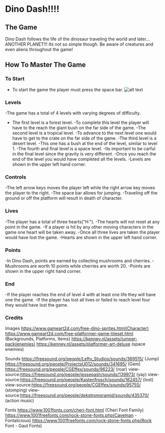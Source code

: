# Dino Dash!!!!

## The Game

Dino Dash follows the life of the dinosaur traveling the world and later... ANOTHER PLANET!!! Its not so simple though. Be aware of creatures and even aliens throughout the game!



## How To Master The Game

### To Start
- To start the game the player must press the space bar.
![alt text](https://github.com/Downloads/title_screenshot.png "title screenshot")

### Levels
-The game has a total of 4 levels with varying degrees of difficulty.
- The first level is a forest level.
        -To complete this level the player will have to the reach the giant bush on the far side of the game.
-The second level is a tropical level.
        -To advance to the next level one would have to get to the crate on the far side of the game.
-The third level is a desert level.
       -This one has a bush at the end of the level, similar to level 1.
-The fourth and final level is a space level.
       -Its important to be carful in the final level since the gravity is very different.
       -Once you reach the end of the level you would have completed all the levels.
-Levels are shown in the upper left hand corner.

### Controls
-The left arrow keys moves the player left while the right arrow key moves the player to the right.
-The space bar allows for jumping.
-Traveling off the ground or off the platform will result in death of character.


### Lives
-The player has a total of three hearts("H:").
-The hearts will not reset at any point in the game.
-If a player is hit by any other moving characters in the game one heart will be taken away.
-Once all three lives are taken the player would have lost the game.
-Hearts are shown in the upper left hand corner.


### Points
-In Dino Dash, points are earned by collecting mushrooms and cherries.
-Mushrooms are worth 10 points while cherries are worth 20.
-Points are shown in the upper right hand corner.


### End
-If the player reaches the end of level 4 with at least one life they will have one the game.
-If the player has lost all lives or failed to reach level four they would have lost the game.


### Credits
Images
https://www.gameart2d.com/free-dino-sprites.html(Character)
https://www.gameart2d.com/free-platformer-game-tileset.html (Backgrounds, Platforms, Items)
https://kenney.nl/assets/jumper-pack(enemies)
https://kenney.nl/assets/platformer-art-deluxe (space enemies)

Sounds
https://freesound.org/people/Lefty_Studios/sounds/369515/ (Jump)
https://freesound.org/people/ProjectsU012/sounds/341695/ (Gem)
https://freesound.org/people/CGEffex/sounds/96223/ (roar)
view-source:https://freesound.org/people/jessepash/sounds/139973/ (yay)
view-source:https://freesound.org/people/Kastenfrosch/sounds/162457/ (lost)
view-source:https://freesound.org/people/CGEffex/sounds/95755/ (stomping)
view-source:https://freesound.org/people/dekstromoramid/sounds/435370/ (action music)


Fonts
https://www.1001fonts.com/cheri-font.html (Cheri Font Family)
https://www.1001freefonts.com/rock-stone-fonts.php(Caveman - Fontalicious)
https://www.1001freefonts.com/rock-stone-fonts.php(Rock Font - Gaut Fonts)



